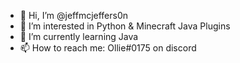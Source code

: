 - 👋 Hi, I’m @jeffmcjeffers0n
- 👀 I’m interested in Python & Minecraft Java Plugins
- 🌱 I’m currently learning Java
- 📫 How to reach me: Ollie#0175 on discord
